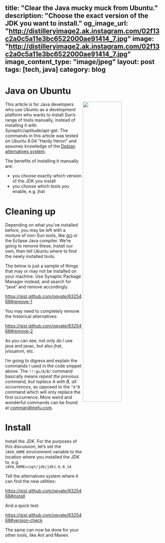 title: "Clear the Java mucky muck from Ubuntu."
description: "Choose the exact version of the JDK you want to install."
og_image_url: "http://distilleryimage2.ak.instagram.com/02f13c2a0c5a11e3bc6522000ae91414_7.jpg"
image: "http://distilleryimage2.ak.instagram.com/02f13c2a0c5a11e3bc6522000ae91414_7.jpg"
image_content_type: "image/jpeg"
layout: post
tags: [tech, java]
category: blog
---

# Java on Ubuntu

<img src="http://distilleryimage2.ak.instagram.com/02f13c2a0c5a11e3bc6522000ae91414_7.jpg" width="50%" align="right">This article is for Java developers who use Ubuntu as a development platform who wants to install Sun’s range of tools manually, instead of installing it with Synaptic/aptitude/apt-get. The commands in this article was tested on Ubuntu 8.04 “Hardy Heron” and assumes knowledge of the [Debian alternatives system](http://www.debian.org/doc/FAQ/ch-customizing.en.html#s-diverse).

The benefits of installing it manually are:

* you choose exactly which version of the JDK you install
* you choose which tools you enable, e.g. jhat

# Cleaning up

Depending on what you’ve installed before, you may be left with a mixture of non-Sun tools, like [gcj](http://gcc.gnu.org/java/) or the Eclipse Java compiler. We’re going to remove these, install our own, then tell Ubuntu where to find the newly installed tools.

The below is just a sample of things that may or may not be installed on your machine. Use Synaptic Package Manager instead, and search for “java” and remove accordingly.

<a href="https://gist.github.com/opyate/6325468#remove-1">https://gist.github.com/opyate/6325468#remove-1</a>

You may need to completely remove the historical alternatives:

<a href="https://gist.github.com/opyate/6325468#remove-2">https://gist.github.com/opyate/6325468#remove-2</a>

As you can see, not only do I use java and javac, but also jhat, jvisualvm, etc.

I’m going to digress and explain the commands I used in the code snippet above. The `!!:gs/A/B/` command basically means *repeat the previous command, but replace A with B, all occurrences*, as opposed to the `^A^B` command which will only replace the first occurrence. More weird and wonderful commands can be found at [commandlinefu.com](http://www.commandlinefu.com/commands/browse).

# Install

Install the JDK. For the purposes of this discussion, let’s set the `JAVA_HOME` environment variable to the location where you installed the JDK to, e.g. `JAVA_HOME=/opt/jdk/jdk1.6.0_14`

Tell the alternatives system where it can find the new utilities:

<a href="https://gist.github.com/opyate/6325468#install">https://gist.github.com/opyate/6325468#install</a>

And a quick test:

<a href="https://gist.github.com/opyate/6325468#version-check">https://gist.github.com/opyate/6325468#version-check</a>

The same can now be done for your other tools, like Ant and Maven.
